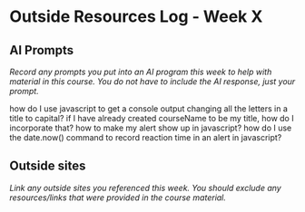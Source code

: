  # Outside Resources Log - Week X


## AI Prompts
_Record any prompts you put into an AI program this week to help with material in this course. You do not have to include the AI response, just your prompt._

how do I use javascript to get a console output changing all the letters in a title to capital?
    if I have already created courseName to be my title, how do I incorporate that?
how to make my alert show up in javascript?
how do I use the date.now() command to record reaction time in an alert in javascript?





## Outside sites
_Link any outside sites you referenced this week. You should exclude any resources/links that were provided in the course material._



